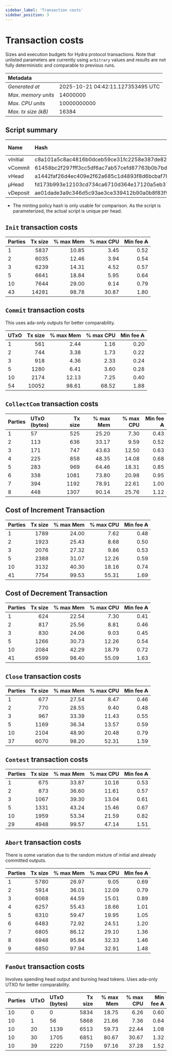 ```yaml
--- 
sidebar_label: 'Transaction costs' 
sidebar_position: 3 
--- 
```


# Transaction costs 

Sizes and execution budgets for Hydra protocol transactions. Note that unlisted parameters are currently using `arbitrary` values and results are not fully deterministic and comparable to previous runs.

| Metadata | |
| :--- | :--- |
| _Generated at_ | 2025-10-21 04:42:11.127353495 UTC |
| _Max. memory units_ | 14000000 |
| _Max. CPU units_ | 10000000000 |
| _Max. tx size (kB)_ | 16384 |

## Script summary

| Name   | Hash | Size (Bytes) 
| :----- | :--- | -----------: 
| νInitial | c8a101a5c8ac4816b0dceb59ce31fc2258e387de828f02961d2f2045 | 2652 | 
| νCommit | 61458bc2f297fff3cc5df6ac7ab57cefd87763b0b7bd722146a1035c | 685 | 
| νHead | a1442faf26d4ec409e2f62a685c1d4893f8d6bcbaf7bcb59d6fa1340 | 14599 | 
| μHead | fd173b993e12103cd734ca6710d364e17120a5eb37a224c64ab2b188* | 5284 | 
| νDeposit | ae01dade3a9c346d5c93ae3ce339412b90a0b8f83f94ec6baa24e30c | 1102 | 

* The minting policy hash is only usable for comparison. As the script is parameterized, the actual script is unique per head.

## `Init` transaction costs

| Parties | Tx size | % max Mem | % max CPU | Min fee ₳ |
| :------ | ------: | --------: | --------: | --------: |
| 1| 5837 | 10.85 | 3.45 | 0.52 |
| 2| 6035 | 12.46 | 3.94 | 0.54 |
| 3| 6239 | 14.31 | 4.52 | 0.57 |
| 5| 6641 | 18.84 | 5.95 | 0.64 |
| 10| 7644 | 29.00 | 9.14 | 0.79 |
| 43| 14281 | 98.78 | 30.87 | 1.80 |


## `Commit` transaction costs
 This uses ada-only outputs for better comparability.

| UTxO | Tx size | % max Mem | % max CPU | Min fee ₳ |
| :--- | ------: | --------: | --------: | --------: |
| 1| 561 | 2.44 | 1.16 | 0.20 |
| 2| 744 | 3.38 | 1.73 | 0.22 |
| 3| 918 | 4.36 | 2.33 | 0.24 |
| 5| 1280 | 6.41 | 3.60 | 0.28 |
| 10| 2174 | 12.13 | 7.25 | 0.40 |
| 54| 10052 | 98.61 | 68.52 | 1.88 |


## `CollectCom` transaction costs

| Parties | UTxO (bytes) |Tx size | % max Mem | % max CPU | Min fee ₳ |
| :------ | :----------- |------: | --------: | --------: | --------: |
| 1 | 57 | 525 | 25.20 | 7.30 | 0.43 |
| 2 | 113 | 636 | 33.17 | 9.59 | 0.52 |
| 3 | 171 | 747 | 43.63 | 12.50 | 0.63 |
| 4 | 225 | 858 | 48.35 | 14.08 | 0.68 |
| 5 | 283 | 969 | 64.46 | 18.31 | 0.85 |
| 6 | 338 | 1081 | 73.80 | 20.98 | 0.95 |
| 7 | 394 | 1192 | 78.91 | 22.61 | 1.00 |
| 8 | 448 | 1307 | 90.14 | 25.76 | 1.12 |


## Cost of Increment Transaction

| Parties | Tx size | % max Mem | % max CPU | Min fee ₳ |
| :------ | ------: | --------: | --------: | --------: |
| 1| 1789 | 24.00 | 7.62 | 0.48 |
| 2| 1923 | 25.43 | 8.68 | 0.50 |
| 3| 2076 | 27.32 | 9.86 | 0.53 |
| 5| 2388 | 31.07 | 12.26 | 0.59 |
| 10| 3132 | 40.30 | 18.16 | 0.74 |
| 41| 7754 | 99.53 | 55.31 | 1.69 |


## Cost of Decrement Transaction

| Parties | Tx size | % max Mem | % max CPU | Min fee ₳ |
| :------ | ------: | --------: | --------: | --------: |
| 1| 624 | 22.54 | 7.30 | 0.41 |
| 2| 817 | 25.56 | 8.81 | 0.46 |
| 3| 830 | 24.06 | 9.03 | 0.45 |
| 5| 1266 | 30.73 | 12.26 | 0.54 |
| 10| 2084 | 42.29 | 18.79 | 0.72 |
| 41| 6599 | 98.40 | 55.09 | 1.63 |


## `Close` transaction costs

| Parties | Tx size | % max Mem | % max CPU | Min fee ₳ |
| :------ | ------: | --------: | --------: | --------: |
| 1| 677 | 27.54 | 8.47 | 0.46 |
| 2| 770 | 28.55 | 9.40 | 0.48 |
| 3| 967 | 33.39 | 11.43 | 0.55 |
| 5| 1169 | 36.34 | 13.57 | 0.59 |
| 10| 2104 | 48.90 | 20.48 | 0.79 |
| 37| 6070 | 98.20 | 52.31 | 1.59 |


## `Contest` transaction costs

| Parties | Tx size | % max Mem | % max CPU | Min fee ₳ |
| :------ | ------: | --------: | --------: | --------: |
| 1| 675 | 33.87 | 10.16 | 0.53 |
| 2| 873 | 36.60 | 11.61 | 0.57 |
| 3| 1067 | 39.30 | 13.04 | 0.61 |
| 5| 1331 | 43.24 | 15.46 | 0.67 |
| 10| 1959 | 53.34 | 21.59 | 0.82 |
| 29| 4948 | 99.57 | 47.14 | 1.51 |


## `Abort` transaction costs
There is some variation due to the random mixture of initial and already committed outputs.

| Parties | Tx size | % max Mem | % max CPU | Min fee ₳ |
| :------ | ------: | --------: | --------: | --------: |
| 1| 5780 | 26.97 | 9.05 | 0.69 |
| 2| 5914 | 36.01 | 12.09 | 0.79 |
| 3| 6068 | 44.59 | 15.01 | 0.89 |
| 4| 6257 | 55.43 | 18.66 | 1.01 |
| 5| 6310 | 59.47 | 19.95 | 1.05 |
| 6| 6483 | 72.92 | 24.51 | 1.20 |
| 7| 6805 | 86.12 | 29.10 | 1.36 |
| 8| 6948 | 95.84 | 32.33 | 1.46 |
| 9| 6850 | 97.94 | 32.91 | 1.48 |


## `FanOut` transaction costs
Involves spending head output and burning head tokens. Uses ada-only UTXO for better comparability.

| Parties | UTxO  | UTxO (bytes) | Tx size | % max Mem | % max CPU | Min fee ₳ |
| :------ | :---- | :----------- | ------: | --------: | --------: | --------: |
| 10 | 0 | 0 | 5834 | 18.75 | 6.26 | 0.60 |
| 10 | 1 | 56 | 5868 | 21.66 | 7.36 | 0.64 |
| 10 | 20 | 1139 | 6513 | 59.73 | 22.44 | 1.08 |
| 10 | 30 | 1705 | 6851 | 80.67 | 30.67 | 1.32 |
| 10 | 39 | 2220 | 7159 | 97.16 | 37.28 | 1.52 |

